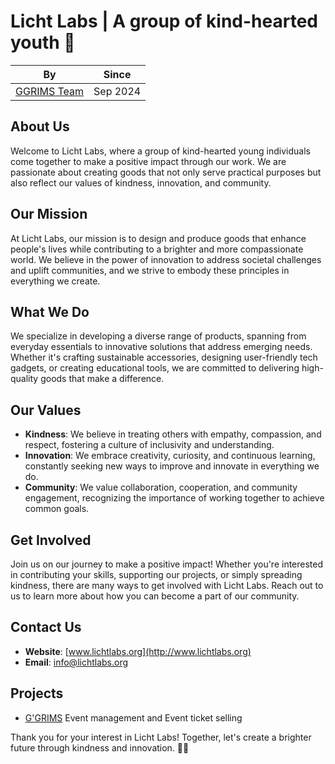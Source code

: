 # Licht Labs | A group of kind-hearted youth 👋

| By | Since |
|---------|-------|
| [GGRIMS Team](https://ggrims.lichtlabs.org) | Sep 2024 |

## About Us
Welcome to Licht Labs, where a group of kind-hearted young individuals come together to make a positive impact through our work. We are passionate about creating goods that not only serve practical purposes but also reflect our values of kindness, innovation, and community.

## Our Mission
At Licht Labs, our mission is to design and produce goods that enhance people's lives while contributing to a brighter and more compassionate world. We believe in the power of innovation to address societal challenges and uplift communities, and we strive to embody these principles in everything we create.

## What We Do
We specialize in developing a diverse range of products, spanning from everyday essentials to innovative solutions that address emerging needs. Whether it's crafting sustainable accessories, designing user-friendly tech gadgets, or creating educational tools, we are committed to delivering high-quality goods that make a difference.

## Our Values
- **Kindness**: We believe in treating others with empathy, compassion, and respect, fostering a culture of inclusivity and understanding.
- **Innovation**: We embrace creativity, curiosity, and continuous learning, constantly seeking new ways to improve and innovate in everything we do.
- **Community**: We value collaboration, cooperation, and community engagement, recognizing the importance of working together to achieve common goals.

## Get Involved
Join us on our journey to make a positive impact! Whether you're interested in contributing your skills, supporting our projects, or simply spreading kindness, there are many ways to get involved with Licht Labs. Reach out to us to learn more about how you can become a part of our community.

## Contact Us
- **Website**: [www.lichtlabs.org](http://www.lichtlabs.org)
- **Email**: info@lichtlabs.org

## Projects
- [G'GRIMS](https://ggrims.lichtlabs.org) Event management and Event ticket selling

Thank you for your interest in Licht Labs! Together, let's create a brighter future through kindness and innovation. 👋✨

<!--

**Here are some ideas to get you started:**

🙋‍♀️ A short introduction - what is your organization all about?
🌈 Contribution guidelines - how can the community get involved?
👩‍💻 Useful resources - where can the community find your docs? Is there anything else the community should know?
🍿 Fun facts - what does your team eat for breakfast?
🧙 Remember, you can do mighty things with the power of [Markdown](https://docs.github.com/github/writing-on-github/getting-started-with-writing-and-formatting-on-github/basic-writing-and-formatting-syntax)
-->
